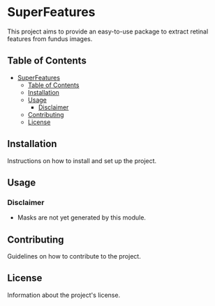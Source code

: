 # SuperFeatures

This project aims to provide an easy-to-use package to extract retinal features from fundus images.

## Table of Contents

- [SuperFeatures](#superfeatures)
  - [Table of Contents](#table-of-contents)
  - [Installation](#installation)
  - [Usage](#usage)
    - [Disclaimer](#disclaimer)
  - [Contributing](#contributing)
  - [License](#license)

## Installation

Instructions on how to install and set up the project.

## Usage

### Disclaimer

- Masks are not yet generated by this module.

## Contributing

Guidelines on how to contribute to the project.

## License

Information about the project's license.
